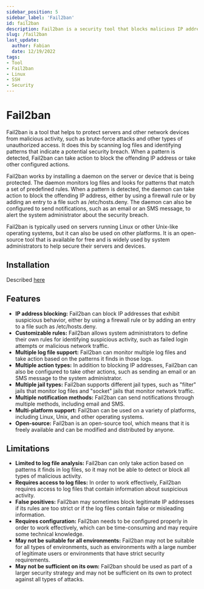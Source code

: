 ```yaml
---
sidebar_position: 5
sidebar_label: 'Fail2ban'
id: fail2ban
description: Fail2ban is a security tool that blocks malicious IP addresses and protects servers and devices.
slug: /fail2ban
last_update:
  author: Fabian
  date: 12/19/2022
tags:
- Tool
- Fail2ban
- Linux
- SSH
- Security
---
```


# Fail2ban

Fail2ban is a tool that helps to protect servers and other network devices from malicious activity, such as brute-force attacks and other types of unauthorized access. It does this by scanning log files and identifying patterns that indicate a potential security breach. When a pattern is detected, Fail2ban can take action to block the offending IP address or take other configured actions.

Fail2ban works by installing a daemon on the server or device that is being protected. The daemon monitors log files and looks for patterns that match a set of predefined rules. When a pattern is detected, the daemon can take action to block the offending IP address, either by using a firewall rule or by adding an entry to a file such as /etc/hosts.deny. The daemon can also be configured to send notifications, such as an email or an SMS message, to alert the system administrator about the security breach.

Fail2ban is typically used on servers running Linux or other Unix-like operating systems, but it can also be used on other platforms. It is an open-source tool that is available for free and is widely used by system administrators to help secure their servers and devices.

## Installation

Described [here](./fail2ban-setup)

## Features

* **IP address blocking:** Fail2ban can block IP addresses that exhibit suspicious behavior, either by using a firewall rule or by adding an entry to a file such as /etc/hosts.deny.
* **Customizable rules:** Fail2ban allows system administrators to define their own rules for identifying suspicious activity, such as failed login attempts or malicious network traffic.
* **Multiple log file support:** Fail2ban can monitor multiple log files and take action based on the patterns it finds in those logs.
* **Multiple action types:** In addition to blocking IP addresses, Fail2ban can also be configured to take other actions, such as sending an email or an SMS message to the system administrator.
* **Multiple jail types:** Fail2ban supports different jail types, such as "filter" jails that monitor log files and "socket" jails that monitor network traffic.
* **Multiple notification methods:** Fail2ban can send notifications through multiple methods, including email and SMS.
* **Multi-platform support:** Fail2ban can be used on a variety of platforms, including Linux, Unix, and other operating systems.
* **Open-source:** Fail2ban is an open-source tool, which means that it is freely available and can be modified and distributed by anyone.

## Limitations 

* **Limited to log file analysis:** Fail2ban can only take action based on patterns it finds in log files, so it may not be able to detect or block all types of malicious activity.
* **Requires access to log files:** In order to work effectively, Fail2ban requires access to log files that contain information about suspicious activity.
* **False positives:** Fail2ban may sometimes block legitimate IP addresses if its rules are too strict or if the log files contain false or misleading information.
* **Requires configuration:** Fail2ban needs to be configured properly in order to work effectively, which can be time-consuming and may require some technical knowledge.
* **May not be suitable for all environments:** Fail2ban may not be suitable for all types of environments, such as environments with a large number of legitimate users or environments that have strict security requirements.
* **May not be sufficient on its own:** Fail2ban should be used as part of a larger security strategy and may not be sufficient on its own to protect against all types of attacks.
